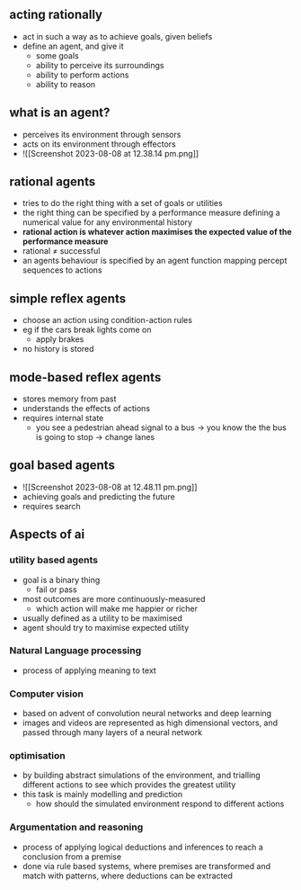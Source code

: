 ## acting rationally 
- act in such a way as to achieve goals, given beliefs 
- define an agent, and give it 
	- some goals 
	- ability to perceive its surroundings 
	- ability to perform actions 
	- ability to reason 


## what is an agent?
- perceives its environment through sensors 
- acts on its environment through effectors 
- ![[Screenshot 2023-08-08 at 12.38.14 pm.png]]

## rational agents
- tries to do the right thing with a set of goals or utilities 
- the right thing can be specified by a performance measure defining a numerical value for any environmental history 
- **rational action is whatever action maximises the expected value of the performance measure**
- rational ≠ successful 
- an agents behaviour is specified by an agent function mapping percept sequences to actions 

## simple reflex agents
- choose an action using condition-action rules
- eg if the cars break lights come on
	- apply brakes
- no history is stored

## mode-based reflex agents
- stores memory from past 
- understands the effects of actions 
- requires internal state
	- you see a pedestrian ahead signal to a bus -> you know the the bus is going to stop -> change lanes

## goal based agents 
- ![[Screenshot 2023-08-08 at 12.48.11 pm.png]]
- achieving goals and predicting the future 
- requires search


## Aspects of ai
### utility based agents 
- goal is a binary thing 
	- fail or pass
- most outcomes are more continuously-measured 
	- which action will make me happier or richer 
- usually defined as a utility to be maximised 
- agent should try to maximise expected utility 

### Natural Language processing
- process of applying meaning to text

### Computer vision
- based on advent of convolution neural networks and deep learning 
- images and videos are represented as high dimensional vectors, and passed through many layers of a neural network 

### optimisation 
- by building abstract simulations of the environment, and trialling different actions to see which provides the greatest utility 
- this task is mainly modelling and prediction 
	- how should the simulated environment respond to different actions 

### Argumentation and reasoning 
- process of applying logical deductions and inferences to reach a conclusion from a premise 
- done via rule based systems, where premises are transformed and match with patterns, where deductions can be extracted 
